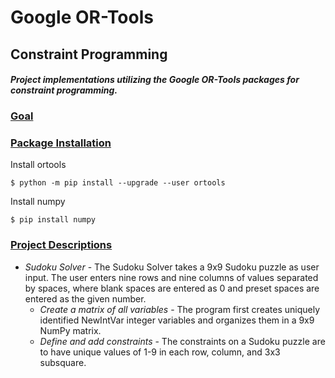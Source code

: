 # Google OR-Tools
## Constraint Programming

_<h4>Project implementations utilizing the Google OR-Tools packages for constraint programming.</h4>_

### <u>Goal</u>


### <u>Package Installation</u>
Install ortools

    $ python -m pip install --upgrade --user ortools

Install numpy

    $ pip install numpy

### <U>Project Descriptions</u>
* _Sudoku Solver_ - The Sudoku Solver takes a 9x9 Sudoku puzzle as user input. The user enters nine rows and nine columns of values separated by spaces, where blank spaces are entered as 0 and preset spaces are entered as the given number. 
    * _Create a matrix of all variables_ - The program first creates uniquely identified NewIntVar integer variables and organizes them in a 9x9 NumPy matrix.
    * _Define and add constraints_ - The constraints on a Sudoku puzzle are to have unique values of 1-9 in each row, column, and 3x3 subsquare. 